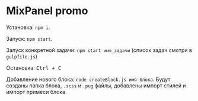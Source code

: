 # MixPanel promo 

Установка: `npm i`.

Запуск: `npm start`.

Запуск конкретной задачи: `npm start имя_задачи` (список задач смотри в `gulpfile.js`)

Остановка: <kbd>Ctrl + C</kbd>

Добавление нового блока: `node createBlock.js имя-блока`. Будут созданы папка блока, `.scss` и `.pug` файлы, добавлены импорт стилей и импорт примеси блока.
